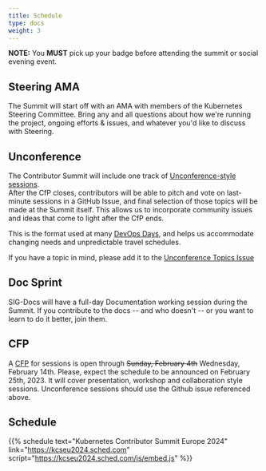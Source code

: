 ```yaml
---
title: Schedule
type: docs
weight: 3
---
```


**NOTE:** You **MUST** pick up your badge before attending the summit or social evening event.

## Steering AMA

The Summit will start off with an AMA with members of the Kubernetes Steering
Committee.  Bring any and all questions about how we're running the project,
ongoing efforts & issues, and whatever you'd like to discuss with Steering.

## Unconference

The Contributor Summit will include one track of
[Unconference-style sessions](https://blog.crisp.se/2016/08/30/henrikkniberg/what-is-an-unconference).  
After the CfP closes, contributors will be able to pitch and vote on last-minute
sessions in a GitHub Issue, and final selection of those topics will be made
at the Summit itself.  This allows us to incorporate community issues and ideas
that come to light after the CfP ends.

This is the format used at many [DevOps Days](https://devopsdays.org/open-space-format/), and helps us accommodate changing
needs and unpredictable travel schedules.

If you have a topic in mind, please add it to the [Unconference Topics Issue](https://github.com/kubernetes/community/issues/7692)

## Doc Sprint

SIG-Docs will have a full-day Documentation working session during the Summit.
If you contribute to the docs -- and who doesn't -- or you want to learn to
do it better, join them.

## CFP

A [CFP](https://forms.gle/mkJ7Q18LoQwRV1LPA) for sessions is open through <s>Sunday, February 4th</s> Wednesday, February 14th. Please, expect the schedule to be announced on February 25th, 2023.
It will cover presentation, workshop and collaboration style sessions. Unconference sessions should use the Github issue referenced above.

## Schedule

{{% schedule
  text="Kubernetes Contributor Summit Europe 2024"
  link="https://kcseu2024.sched.com"
  script="https://kcseu2024.sched.com/js/embed.js"
%}}
